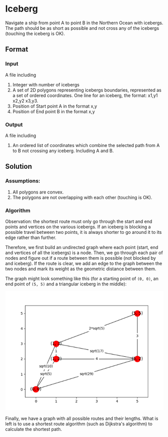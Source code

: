 # Iceberg

Navigate a ship from point A to point B in the Northern Ocean with icebergs.
The path should be as short as possible and not cross any of the icebergs
(touching the iceberg is OK).

## Format

### Input
A file including
1. Integer with number of icebergs
2. A set of 2D polygons representing icebergs boundaries, represented as a set of ordered
coordinates. One line for an iceberg, the format: x1,y1 x2,y2 x3,y3.
3. Position of Start point A in the format x,y
4. Position of End point B in the format x,y

### Output
A file including
1. An ordered list of co­ordinates which combine the selected path from A to B not crossing
any iceberg. Including A and B.

## Solution

### Assumptions:
1. All polygons are convex.
2. The polygons are not overlapping with each other (touching is OK).

### Algorithm

Observation: the shortest route must only go through the start and end points
and vertices on the various icebergs. If an iceberg is blocking a possible
travel between two points, it is always shorter to go around it to its edge
rather than further.

Therefore, we first build an undirected graph where each point (start, end
and vertices of all the icebergs) is a node. Then, we go through each pair
of nodes and figure out if a route between them is possible (not blocked by
and iceberg). If the route is clear, we add an edge to the graph between
the two nodes and mark its weight as the geometric distance between them.

The graph might look something like this (for a starting point of ``(0, 0)``,
an end point of ``(5, 5)`` and a triangular iceberg in the middle):

![alt text](graph.png)

Finally, we have a graph with all possible routes and their lengths. What is
left is to use a shortest route algorithm (such as Dijkstra's algorithm) to
calculate the shortest path.

